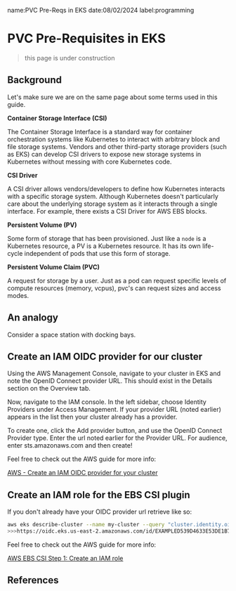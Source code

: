 name:PVC Pre-Reqs in EKS
date:08/02/2024
label:programming

# PVC Pre-Requisites in EKS

> this page is under construction

## Background

Let's make sure we are on the same page about some terms used in this guide.

**Container Storage Interface (CSI)**

The Container Storage Interface is a standard way for container orchestration systems like Kubernetes
to interact with arbitrary block and file storage systems. Vendors and other third-party storage providers (such as EKS)
can develop CSI drivers to expose new storage systems in Kubernetes without messing with core Kubernetes code.

**CSI Driver**

A CSI driver allows vendors/developers to define how Kubernetes interacts with a specific storage system.
Although Kubernetes doesn't particularly care about the underlying storage system as it interacts through a single interface.
For example, there exists a CSI Driver for AWS EBS blocks.

**Persistent Volume (PV)**

Some form of storage that has been provisioned. Just like a `node` is a Kubernetes resource,
a PV is a Kubernetes resource. It has its own life-cycle independent of pods that use this form of storage.

**Persistent Volume Claim (PVC)**

A request for storage by a user. Just as a pod can request specific levels of compute resources (memory, vcpus),
pvc's can request sizes and access modes.

## An analogy

Consider a space station with docking bays.

## Create an IAM OIDC provider for our cluster

Using the AWS Management Console, navigate to your cluster in EKS and note the OpenID Connect provider URL.
This should exist in the Details section on the Overview tab.

Now, navigate to the IAM console. In the left sidebar, choose Identity Providers under Access Management.
If your provider URL (noted earlier) appears in the list then your cluster already has a provider.

To create one, click the Add provider button, and use the OpenID Connect Provider type.
Enter the url noted earlier for the Provider URL. For audience, enter sts.amazonaws.com
and then create!

Feel free to check out the AWS guide for more info:

[AWS - Create an IAM OIDC provider for your cluster](https://docs.aws.amazon.com/eks/latest/userguide/enable-iam-roles-for-service-accounts.html)

## Create an IAM role for the EBS CSI plugin

If you don't already have your OIDC provider url retrieve like so:

```bash
aws eks describe-cluster --name my-cluster --query "cluster.identity.oidc.issuer" --output text
>>>https://oidc.eks.us-east-2.amazonaws.com/id/EXAMPLED539D4633E53DE1B71EXAMPLE
```

Feel free to check out the AWS guide for more info:

[AWS EBS CSI Step 1: Create an IAM role](https://docs.aws.amazon.com/eks/latest/userguide/ebs-csi.html#csi-iam-role)

## References

